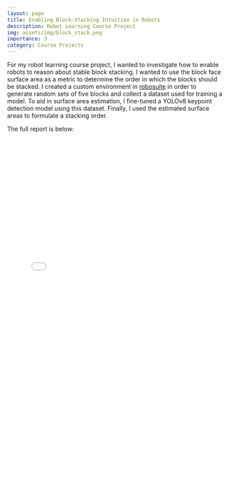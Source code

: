 ```yaml
---
layout: page
title: Enabling Block-Stacking Intuition in Robots
description: Robot Learning Course Project
img: assets/img/block_stack.png
importance: 3
category: Course Projects
---
```


For my robot learning course project, I wanted to investigate how to enable robots to reason about stable block stacking. I wanted to use the block face surface area as a metric to determine the order in which the blocks should be stacked. I created a custom environment in [robosuite](https://robosuite.ai/) in order to generate random sets of five blocks and collect a dataset used for training a model. To aid in surface area estimation, I  fine-tuned a YOLOv8 keypoint detection model using this dataset. Finally, I used the estimated surface areas to formulate a stacking order.

The full report is below:

<iframe src="{{ '/assets/pdf/robot_learning_project_report.pdf' | relative_url }}" 
        width="100%" 
        height="800px" 
        style="border:none;">
</iframe>

